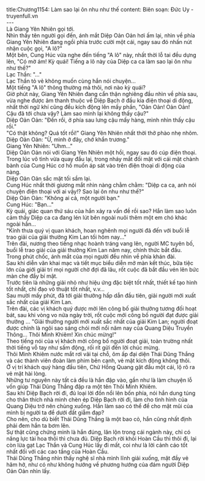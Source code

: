 title:Chương1154: Làm sao lại ôn nhu như thế
content:
Biên soạn: Đức Uy - truyenfull.vn<br>---<br>Là Giang Yên Nhiên gọi tới.<br>Nhìn thấy tên người gọi đến, ánh mắt Diệp Oản Oản hơi ấm lại, nhìn về phía Giang Yên Nhiên đang ngồi phía trước cười một cái, ngay sau đó nhấn nút nhận cuộc gọi, "A lô?"<br>Một bên, Cung Húc vừa nghe đến tiếng "A lô" này, nhất thời lỗ tai đều dựng lên, "Có mờ ám! Kỳ quái! Tiếng a lô này của Diệp ca ca làm sao lại ôn nhu như thế?"<br>Lạc Thần: "..."<br>Lạc Thần tỏ vẻ không muốn cùng hắn nói chuyện...<br>Một tiếng "A lô" thông thường mà thôi, nơi nào kỳ quái?<br>Giờ phút này, Giang Yên Nhiên đang cẩn thận nghiêng đầu nhìn về phía sau, vừa nghe được âm thanh thuộc về Diệp Bạch ở đầu kia điện thoại di động, nhất thời ngữ khí cũng đều kích động lên mấy phần, "Oản Oản! Oản Oản! Cậu đã tới chưa vậy? Làm sao mình lại không thấy cậu?"<br>Diệp Oản Oản: "Đến rồi, ở phía sau lưng cậu mấy hàng, mình nhìn thấy cậu rồi."<br>"Có thật không? Quá tốt rồi!" Giang Yên Nhiên nhất thời thở phào nhẹ nhõm.<br>Diệp Oản Oản: "Ừ, mình ở đây, chớ khẩn trương."<br>Giang Yên Nhiên: "Uhm..."<br>Diệp Oản Oản nói với Giang Yên Nhiên một hồi, ngay sau đó cúp điện thoại. Trong lúc vô tình vừa quay đầu lại, trong nháy mắt đối mặt với cái mặt chành bành của Cung Húc cơ hồ muốn áp sát vào trên điện thoại di động của nàng.<br>Diệp Oản Oản sắc mặt tối sầm lại.<br>Cung Húc nhất thời giương mắt nhìn nàng chằm chằm: "Diệp ca ca, anh nói chuyện điện thoại với ai vậy!? Sao lại ôn nhu như thế?"<br>Diệp Oản Oản: "Không ai cả, một người bạn."<br>Cung Húc: "Bạn..."<br>Kỳ quái, giác quan thứ sáu của hắn xảy ra vấn đề rồi sao? Hắn làm sao luôn cảm thấy Diệp ca ca đang lén lút bên ngoài nuôi thêm một em chó khác ngoài hắn…<br>"Kính thưa quý vị quan khách, hoan nghênh mọi người đã đến với buổi lễ trao giải của giải thưởng Kim Lan tối hôm nay..."<br>Trên đài, nương theo tiếng nhạc hoành tráng vang lên, người MC tuyên bố, buổi lễ trao giải của giải thưởng Kim Lan năm nay, chính thức bắt đầu.<br>Trong phút chốc, ánh mắt của mọi người đều nhìn về phía khán đài.<br>Sau khi diễn văn khai mạc và tiết mục biểu diễn mở màn kết thúc, bữa tiệc lớn của giới giải trí mọi người chờ đợi đã lâu, rốt cuộc đã bắt đầu vén lên bức màn che đầy bí mật.<br>Trước tiên là những giải nhỏ như hiệu ứng đặc biệt tốt nhất, thiết kế tạo hình tốt nhất, chỉ đạo võ thuật tốt nhất, v.v…<br>Sau mười mấy phút, đã tới giải thưởng hấp dẫn đầu tiên, giải người mới xuất sắc nhất của giải Kim Lan.<br>Trên đài, các vị khách quý được mời lên công bố giải thưởng tương đối hoạt bát, sau khi vòng vo nửa ngày trời, rốt cuộc mới công bố người đạt được giải thưởng … "Giải thưởng người mới xuất sắc nhất của giải Kim Lan; người đoạt được chính là ngôi sao sáng chói mới nổi năm nay của Quang Diệu Truyền Thông... Thôi Minh Khiêm! Xin chúc mừng!"<br>Theo tiếng nói của vị khách mời công bố người đoạt giải, toàn trường nhất thời tiếng vỗ tay như sấm động, rối rít gửi đến lời chúc mừng.<br>Thôi Minh Khiêm nước mắt rơi vãi tại chỗ, ôm ấp đại diện Thái Dũng Thắng và các thành viên đoàn làm phim bên cạnh, vẻ mặt kích động không thôi.<br>Ở vị trí khách quý hàng đầu tiên, Chử Hồng Quang gật đầu một cái, lộ rõ ra vẻ mặt hài lòng.<br>Những tư nguyên này tất cả đều là hắn đập vào, gần như là làm chuyện lỗ vốn giúp Thái Dũng Thắng đập ra một tên Thôi Minh Khiêm.<br>Sau khi Diệp Bạch rời đi, đủ loại lời đồn nổi lên bốn phía, nói hắn dung túng cho thân thích nhà mình chèn ép Diệp Bạch rời đi, làm cho tình hình của Quang Diệu trở nên chùng xuống. Hắn làm sao có thể để cho mặt mũi của mình bị người ta để dưới đất giẫm đạp?<br>Cho nên, cho dù biết Thái Dũng Thắng là một bao cỏ, hắn cũng nhất định phải đem hắn ta bơm lên.<br>Sự thật cũng chứng minh là hắn đúng, lăn lộn trong cái ngành này, chỉ có năng lực tài hoa thôi thì chưa đủ. Diệp Bạch rời khỏi Hoàn Cầu thì thôi đi, lại còn lừa gạt Lạc Thần và Cung Húc lấy đi mất, coi như là lời cảnh cáo tốt nhất đối với các cao tầng của Hoàn Cầu.<br>Thái Dũng Thắng nhìn thấy nghệ sĩ nhà mình lĩnh giải xuống, mặt đầy vẻ hăm hở, như có như không hướng về phương hướng của đám người Diệp Oản Oản nhìn lấy.